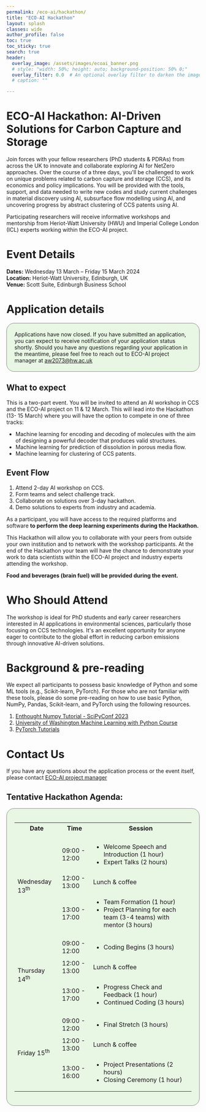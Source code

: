 ```yaml
---
permalink: /eco-ai/hackathon/
title: "ECO-AI Hackathon"
layout: splash
classes: wide
author_profile: false
toc: true
toc_sticky: true
search: true
header:
  overlay_image: /assets/images/ecoai_banner.png
  # style: "width: 50%; height: auto; background-position: 50% 0;"
  overlay_filter: 0.0  # An optional overlay filter to darken the image (value is between 0 and 1)
  # caption: ""

---
```

# ECO-AI Hackathon: AI-Driven Solutions for Carbon Capture and Storage

Join forces with your fellow researchers (PhD students & PDRAs) from across the UK to innovate and collaborate exploring AI for NetZero approaches. Over the course of a three days, you'll be challenged to work on unique problems related to carbon capture and storage (CCS), and its economics and policy implications. You will be provided with the tools, support, and data needed to write new codes and study current challenges in material discovery using AI, subsurface flow modelling using AI, and uncovering progress by abstract clustering of CCS patents using AI.

Participating researchers will receive informative workshops and mentorship from Heriot-Watt University (HWU) and Imperial College London (ICL) experts working within the ECO-AI project. 

# Event Details
**Dates:** Wednesday 13 March – Friday 15 March 2024 <br>
**Location:** Heriot-Watt University, Edinburgh, UK <br>
**Venue:** Scott Suite, Edinburgh Business School

# Application details
<div style="background-color: #E8F6E4; padding: 20px; border: 1px solid gray; display: inline-block; border-radius: 20px;">
    Applications have now closed. If you have submitted an application, you can expect to receive notification of your application status shortly. Should you have any questions regarding your application in the meantime, please feel free to reach out to ECO-AI project manager at <a href="mailto:aw2073@hw.ac.uk">aw2073@hw.ac.uk</a>

<!--     <ul>
        <li> Applications are now open to join us for this in-person event at Heriot-Watt University. If successful, you will be eligible to receive £250 in funding, dedicated to covering travel and accommodation expenses. <a href="https://app.oxfordabstracts.com/stages/11372/submitter">[Apply now]</a></li>
        <li>  We are dedicated to fostering an inclusive environment for everyone. Kindly ensure that you complete the EDI form when filling out the application. <a href="https://forms.office.com/e/qftjy6kFp0">[EDI Form]</a></li>
        <li> <strong>Applications will close Monday 29 January 2024.</strong></li>
    </ul> -->
</div>

## What to expect
This is a two-part event. You will be invited to attend an AI workshop in CCS and the ECO-AI project on 11 & 12 March. This will lead into the Hackathon (13- 15 March) where you will have the option to compete in one of three tracks: 
* Machine learning for encoding and decoding of molecules with the aim of designing a powerful decoder that produces valid structures.
* Machine learning for prediction of dissolution in porous media flow.
* Machine learning for clustering of CCS patents.

## Event Flow
1. Attend 2-day AI workshop on CCS.
1. Form teams and select challenge track.
1. Collaborate on solutions over 3-day hackathon.
1. Demo solutions to experts from industry and academia.


As a participant, you will have access to the required platforms and software **to perform the deep learning experiments during the Hackathon.**

<!-- # Event Highlights
Date & Time: 13th March - End of 15th March 2024 <br>
Venue: Heriot-Watt University
 -->

This Hackathon will allow you to collaborate with your peers from outside your own institution and to network with the workshop participants. At the end of the Hackathon your team will have the chance to demonstrate your work to data scientists within the ECO-AI project and industry experts attending the workshop.

**Food and beverages (brain fuel) will be provided during the event.**

# Who Should Attend
The workshop is ideal for PhD students and early career researchers interested in AI applications in environmental sciences, particularly those focusing on CCS technologies. It's an excellent opportunity for anyone eager to contribute to the global effort in reducing carbon emissions through innovative AI-driven solutions.

<!-- # Registration:
Register Now: Click here to register.<br>
The workshop is open to all interested participants. Registration is required for logistical purposes.
 -->
# Background & pre-reading
We expect all participants to possess basic knowledge of Python and some ML tools (e.g., Scikit-learn, PyTorch). For those who are not familiar with these tools, please do some pre-reading on how to use basic Python, NumPy, Pandas, Scikit-learn, and PyTorch using the following resources.

1. [Enthought Numpy Tutorial - SciPyConf 2023](https://github.com/enthought/Numpy-Tutorial-SciPyConf-2023)
2. [University of Washington Machine Learning with Python Course](https://faculty.washington.edu/otoomet/machinelearning-py/)
3. [PyTorch Tutorials](https://pytorch.org/tutorials/)

 


# Contact Us
If you have any questions about the application process or the event itself, please contact [ECO-AI project manager](mailto:aw2073@hw.ac.uk)

<!-- We're excited to host this enlightening workshop at Heriot-Watt University, bringing together the brightest minds in AI and CCS. Don't miss this opportunity to be at the forefront of AI-driven environmental solutions.

Register Now and be a part of the ECO-AI Workshop!
 -->

<h2>Tentative Hackathon Agenda:</h2>
<div style="background-color: #E8F6E4; padding: 20px; border: 1px solid gray; display: inline-block; border-radius: 20px;">
<table>
  <tr>
    <th>Date</th>
    <th>Time</th>
    <th>Session</th>
  </tr>

  <!-- Added blank row -->
  <tr>
    <td></td>
    <td></td>
    <td></td>
  </tr>

  <tr>
    <td rowspan="3">Wednesday 13<sup>th</sup></td> 
    <td>09:00 - 12:00</td>
    <td>
      <ul>
        <li>Welcome Speech and Introduction (1 hour)</li>
        <li>Expert Talks (2 hours)</li>
      </ul>  
    </td>
  </tr>
  <tr>
    <td>12:00 - 13:00</td> 
    <td>Lunch &amp; coffee</td>
  </tr>
  <tr>
   <td>13:00 - 17:00</td>
    <td>
     <ul>
       <li>Team Formation (1 hour)</li>
       <li>Project Planning for each team (3-4 teams) with mentor (3 hours)</li>
     </ul>
    </td>
  </tr>
  
  <tr>
    <td rowspan="3">Thursday 14<sup>th</sup></td>
    <td>09:00 - 12:00</td> 
    <td>
      <ul>
       <li>Coding Begins (3 hours)</li>
     </ul>
   </td>
  </tr>
  <tr>
    <td>12:00 - 13:00</td>
    <td>Lunch &amp; coffee</td> 
  </tr>
  <tr>
    <td>13:00 - 17:00</td>
    <td>
     <ul>
      <li>Progress Check and Feedback (1 hour)</li>
      <li>Continued Coding (3 hours)</li>
     </ul>
    </td>
  </tr>
  
  <tr>
    <td rowspan="3">Friday 15<sup>th</sup></td>
    <td>09:00 - 12:00</td>
    <td> 
     <ul>
       <li>Final Stretch (3 hours)</li>
     </ul>
    </td>
  </tr>
  <tr>
    <td>12:00 - 13:00 </td>
    <td>Lunch &amp; coffee</td>
  </tr>
  <tr>
    <td>13:00 - 16:00</td> 
    <td>
     <ul>
       <li>Project Presentations (2 hours)</li>
       <li>Closing Ceremony (1 hour)</li>
     </ul>
    </td>
  </tr>
</table>

</div>

